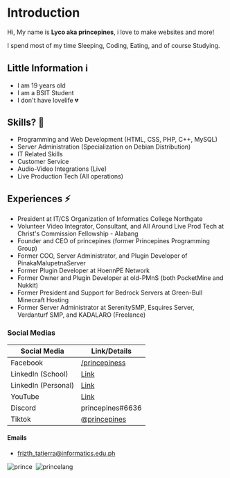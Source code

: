 # Introduction
Hi, My name is **Lyco aka princepines**, i love to make websites and more!

I spend most of my time Sleeping, Coding, Eating, and of course Studying.

## Little Information ℹ
- I am 19 years old
- I am a BSIT Student
- I don't have lovelife 💔

## Skills? 🤔
- Programming and Web Development (HTML, CSS, PHP, C++, MySQL)
- Server Administration (Specialization on Debian Distribution)
- IT Related Skills
- Customer Service
- Audio-Video Integrations (Live)
- Live Production Tech (All operations)

## Experiences ⚡
- President at IT/CS Organization of Informatics College Northgate
- Volunteer Video Integrator, Consultant, and All Around Live Prod Tech at Christ's Commission Fellowship - Alabang
- Founder and CEO of princepines (former Princepines Programming Group)
- Former COO, Server Administrator, and Plugin Developer of PinakaMalupetnaServer
- Former Plugin Developer at HoennPE Network
- Former Owner and Plugin Developer at old-PMnS (both PocketMine and Nukkit)
- Former President and Support for Bedrock Servers at Green-Bull Minecraft Hosting
- Former Server Administrator at SerenitySMP, Esquires Server, Verdanturf SMP, and KADALARO (Freelance)


### Social Medias
| Social Media | Link/Details |
| ----------- | ----------- |
| Facebook  | <a href="https://fb.me/princepiness">/princepiness</a>
| LinkedIn (School) | [Link](https://www.linkedin.com/in/princepines/)
| LinkedIn (Personal) | [Link](https://www.linkedin.com/in/Lycol50/)
| YouTube | <a href="https://www.youtube.com/@princepines">Link</a>
| Discord | princepines#6636 |
| Tiktok | <a href="https://tiktok.com/@princepines">@princepines</a>

#### Emails
- frizth_tatierra@informatics.edu.ph

![prince](https://github-readme-stats.vercel.app/api?username=Lycol50&show_icons=true&theme=gotham)&nbsp;
![princelang](https://github-readme-stats.vercel.app/api/top-langs/?username=Lycol50&layout=compact&theme=gotham)

<!--
**Lycol50/Lycol50** is a ✨ _special_ ✨ repository because its `README.md` (this file) appears on your GitHub profile.

Here are some ideas to get you started:

- 🔭 I’m currently working on ...
- 🌱 I’m currently learning ...
- 👯 I’m looking to collaborate on ...
- 🤔 I’m looking for help with ...
- 💬 Ask me about ...
- 📫 How to reach me: ...
- 😄 Pronouns: ...
- ⚡ Fun fact: ...
-->

